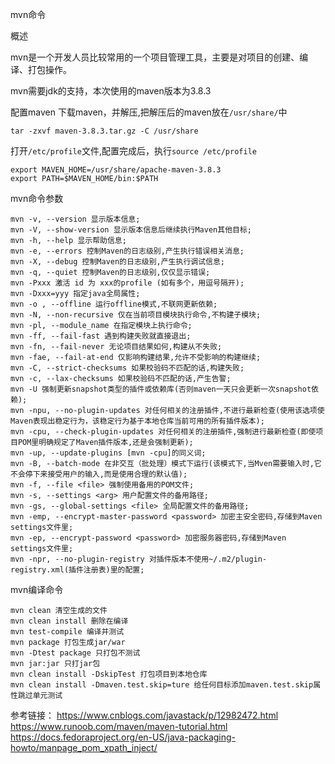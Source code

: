 mvn命令

概述

mvn是一个开发人员比较常用的一个项目管理工具，主要是对项目的创建、编译、打包操作。

mvn需要jdk的支持，本次使用的maven版本为3.8.3

配置maven
下载maven，并解压,把解压后的maven放在`/usr/share/`中
```shell
tar -zxvf maven-3.8.3.tar.gz -C /usr/share
```
打开`/etc/profile`文件,配置完成后，执行`source /etc/profile`

```shell
export MAVEN_HOME=/usr/share/apache-maven-3.8.3
export PATH=$MAVEN_HOME/bin:$PATH
```

mvn命令参数

```shell
mvn -v, --version 显示版本信息;
mvn -V, --show-version 显示版本信息后继续执行Maven其他目标;
mvn -h, --help 显示帮助信息;
mvn -e, --errors 控制Maven的日志级别,产生执行错误相关消息;
mvn -X, --debug 控制Maven的日志级别,产生执行调试信息;
mvn -q, --quiet 控制Maven的日志级别,仅仅显示错误;
mvn -Pxxx 激活 id 为 xxx的profile (如有多个，用逗号隔开);
mvn -Dxxx=yyy 指定java全局属性;
mvn -o , --offline 运行offline模式,不联网更新依赖;
mvn -N, --non-recursive 仅在当前项目模块执行命令,不构建子模块;
mvn -pl, --module_name 在指定模块上执行命令;
mvn -ff, --fail-fast 遇到构建失败就直接退出;
mvn -fn, --fail-never 无论项目结果如何,构建从不失败;
mvn -fae, --fail-at-end 仅影响构建结果,允许不受影响的构建继续;
mvn -C, --strict-checksums 如果校验码不匹配的话,构建失败;
mvn -c, --lax-checksums 如果校验码不匹配的话,产生告警;
mvn -U 强制更新snapshot类型的插件或依赖库(否则maven一天只会更新一次snapshot依赖);
mvn -npu, --no-plugin-updates 对任何相关的注册插件,不进行最新检查(使用该选项使Maven表现出稳定行为，该稳定行为基于本地仓库当前可用的所有插件版本);
mvn -cpu, --check-plugin-updates 对任何相关的注册插件,强制进行最新检查(即使项目POM里明确规定了Maven插件版本,还是会强制更新);
mvn -up, --update-plugins [mvn -cpu]的同义词;
mvn -B, --batch-mode 在非交互（批处理）模式下运行(该模式下,当Mven需要输入时,它不会停下来接受用户的输入,而是使用合理的默认值);
mvn -f, --file <file> 强制使用备用的POM文件;
mvn -s, --settings <arg> 用户配置文件的备用路径;
mvn -gs, --global-settings <file> 全局配置文件的备用路径;
mvn -emp, --encrypt-master-password <password> 加密主安全密码,存储到Maven settings文件里;
mvn -ep, --encrypt-password <password> 加密服务器密码,存储到Maven settings文件里;
mvn -npr, --no-plugin-registry 对插件版本不使用~/.m2/plugin-registry.xml(插件注册表)里的配置;
```

mvn编译命令
```shell
mvn clean 清空生成的文件
mvn clean install 删除在编译
mvn test-compile 编译并测试
mvn package 打包生成jar/war
mvn -Dtest package 只打包不测试
mvn jar:jar 只打jar包
mvn clean install -DskipTest 打包项目到本地仓库
mvn clean install -Dmaven.test.skip=ture 给任何目标添加maven.test.skip属性跳过单元测试
```


参考链接：
        https://www.cnblogs.com/javastack/p/12982472.html
        https://www.runoob.com/maven/maven-tutorial.html
        https://docs.fedoraproject.org/en-US/java-packaging-howto/manpage_pom_xpath_inject/
